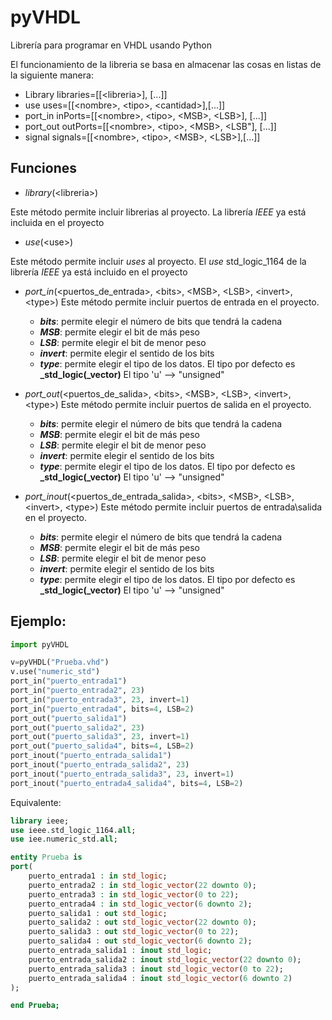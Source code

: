# pyVHDL
 Librería para programar en VHDL usando Python

El funcionamiento de la libreria se basa en almacenar las cosas en listas de la siguiente manera:
 - Library
 libraries=[[\<libreria\>], [...]]
 - use
 uses=[[\<nombre\>, \<tipo\>, \<cantidad\>],[...]]
 - port_in
 inPorts=[[\<nombre\>, \<tipo\>, \<MSB\>, \<LSB\>], [...]]
- port_out
outPorts=[[\<nombre\>, \<tipo\>, \<MSB\>, \<LSB"], [...]]
- signal
signals=[[\<nombre\>, \<tipo\>, \<MSB\>, \<LSB\>],[...]]


## Funciones
- _library_(\<libreria\>)

Este método permite incluir librerias al proyecto. La librería _IEEE_ ya está incluida en el proyecto
- _use_(\<use\>)

Este método permite incluir _uses_ al proyecto. El _use_ std_logic_1164 de la librería _IEEE_ ya está incluido en el proyecto
- *port_in*(\<puertos_de_entrada\>, \<bits\>, \<MSB\>, \<LSB\>, \<invert\>, \<type\>)
Este método permite incluir puertos de entrada en el proyecto.
    - **_bits_**: permite elegir el número de bits que tendrá la cadena
    - **_MSB_**: permite elegir el bit de más peso
    - **_LSB_**: permite elegir el bit de menor peso
    - **_invert_**: permite elegir el sentido de los bits
    - **_type_**: permite elegir el tipo de los datos. El tipo por defecto es **_std_logic(_vector)**
    El tipo 'u' --> "unsigned"

- *port_out*(\<puertos_de_salida\>, \<bits\>, \<MSB\>, \<LSB\>, \<invert\>, \<type\>)
Este método permite incluir puertos de salida en el proyecto.
    - **_bits_**: permite elegir el número de bits que tendrá la cadena
    - **_MSB_**: permite elegir el bit de más peso
    - **_LSB_**: permite elegir el bit de menor peso
    - **_invert_**: permite elegir el sentido de los bits
    - **_type_**: permite elegir el tipo de los datos. El tipo por defecto es **_std_logic(_vector)**
    El tipo 'u' --> "unsigned"

- *port_inout*(\<puertos_de_entrada_salida\>, \<bits\>, \<MSB\>, \<LSB\>, \<invert\>, \<type\>)
Este método permite incluir puertos de entrada\salida en el proyecto.
    - **_bits_**: permite elegir el número de bits que tendrá la cadena
    - **_MSB_**: permite elegir el bit de más peso
    - **_LSB_**: permite elegir el bit de menor peso
    - **_invert_**: permite elegir el sentido de los bits
    - **_type_**: permite elegir el tipo de los datos. El tipo por defecto es **_std_logic(_vector)**
    El tipo 'u' --> "unsigned"

## Ejemplo:
``` python
import pyVHDL

v=pyVHDL("Prueba.vhd")
v.use("numeric_std")
port_in("puerto_entrada1")
port_in("puerto_entrada2", 23)
port_in("puerto_entrada3", 23, invert=1)
port_in("puerto_entrada4", bits=4, LSB=2)
port_out("puerto_salida1")
port_out("puerto_salida2", 23)
port_out("puerto_salida3", 23, invert=1)
port_out("puerto_salida4", bits=4, LSB=2)
port_inout("puerto_entrada_salida1")
port_inout("puerto_entrada_salida2", 23)
port_inout("puerto_entrada_salida3", 23, invert=1)
port_inout("puerto_entrada4_salida4", bits=4, LSB=2)
```
Equivalente:
``` vhdl
library ieee;
use ieee.std_logic_1164.all;
use iee.numeric_std.all;

entity Prueba is
port(
    puerto_entrada1 : in std_logic;
    puerto_entrada2 : in std_logic_vector(22 downto 0);
    puerto_entrada3 : in std_logic_vector(0 to 22);
    puerto_entrada4 : in std_logic_vector(6 downto 2);
    puerto_salida1 : out std_logic;
    puerto_salida2 : out std_logic_vector(22 downto 0);
    puerto_salida3 : out std_logic_vector(0 to 22);
    puerto_salida4 : out std_logic_vector(6 downto 2);
    puerto_entrada_salida1 : inout std_logic;
    puerto_entrada_salida2 : inout std_logic_vector(22 downto 0);
    puerto_entrada_salida3 : inout std_logic_vector(0 to 22);
    puerto_entrada_salida4 : inout std_logic_vector(6 downto 2)
);

end Prueba;
```